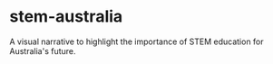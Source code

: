# stem-australia
A visual narrative to highlight the importance of STEM education for Australia's future.
